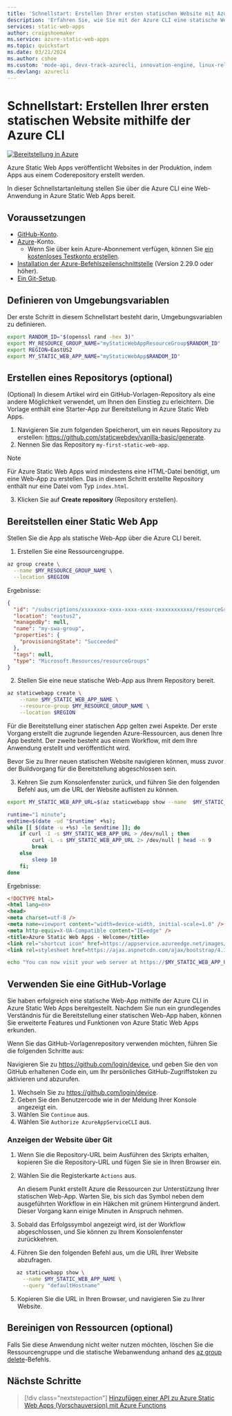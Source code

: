 ```yaml
---
title: 'Schnellstart: Erstellen Ihrer ersten statischen Website mit Azure Static Web Apps und der CLI'
description: 'Erfahren Sie, wie Sie mit der Azure CLI eine statische Website für Azure Static Web Apps bereitstellen.'
services: static-web-apps
author: craigshoemaker
ms.service: azure-static-web-apps
ms.topic: quickstart
ms.date: 03/21/2024
ms.author: cshoe
ms.custom: 'mode-api, devx-track-azurecli, innovation-engine, linux-related-content'
ms.devlang: azurecli
---
```


# Schnellstart: Erstellen Ihrer ersten statischen Website mithilfe der Azure CLI

[![Bereitstellung in Azure](https://aka.ms/deploytoazurebutton)](https://go.microsoft.com/fwlink/?linkid=2286315)

Azure Static Web Apps veröffentlicht Websites in der Produktion, indem Apps aus einem Coderepository erstellt werden.

In dieser Schnellstartanleitung stellen Sie über die Azure CLI eine Web-Anwendung in Azure Static Web Apps bereit.

## Voraussetzungen

- [GitHub-Konto](https://github.com).
- [Azure](https://portal.azure.com)-Konto.
  - Wenn Sie über kein Azure-Abonnement verfügen, können Sie [ein kostenloses Testkonto erstellen](https://azure.microsoft.com/free).
- [Installation der Azure-Befehlszeilenschnittstelle](/cli/azure/install-azure-cli) (Version 2.29.0 oder höher).
- [Ein Git-Setup](https://www.git-scm.com/downloads). 

## Definieren von Umgebungsvariablen

Der erste Schritt in diesem Schnellstart besteht darin, Umgebungsvariablen zu definieren.

```bash
export RANDOM_ID="$(openssl rand -hex 3)"
export MY_RESOURCE_GROUP_NAME="myStaticWebAppResourceGroup$RANDOM_ID"
export REGION=EastUS2
export MY_STATIC_WEB_APP_NAME="myStaticWebApp$RANDOM_ID"
```

## Erstellen eines Repositorys (optional)

(Optional) In diesem Artikel wird ein GitHub-Vorlagen-Repository als eine andere Möglichkeit verwendet, um Ihnen den Einstieg zu erleichtern. Die Vorlage enthält eine Starter-App zur Bereitstellung in Azure Static Web Apps.

1. Navigieren Sie zum folgenden Speicherort, um ein neues Repository zu erstellen: https://github.com/staticwebdev/vanilla-basic/generate.
2. Nennen Sie das Repository `my-first-static-web-app`.

> [!NOTE]
> Für Azure Static Web Apps wird mindestens eine HTML-Datei benötigt, um eine Web-App zu erstellen. Das in diesem Schritt erstellte Repository enthält nur eine Datei vom Typ `index.html`.

3. Klicken Sie auf **Create repository** (Repository erstellen).

## Bereitstellen einer Static Web App

Stellen Sie die App als statische Web-App über die Azure CLI bereit.

1. Erstellen Sie eine Ressourcengruppe.

```bash
az group create \
  --name $MY_RESOURCE_GROUP_NAME \
  --location $REGION
```

Ergebnisse:
<!-- expected_similarity=0.3 -->
```json
{
  "id": "/subscriptions/xxxxxxxx-xxxx-xxxx-xxxx-xxxxxxxxxxxx/resourceGroups/my-swa-group",
  "location": "eastus2",
  "managedBy": null,
  "name": "my-swa-group",
  "properties": {
    "provisioningState": "Succeeded"
  },
  "tags": null,
  "type": "Microsoft.Resources/resourceGroups"
}
```

2. Stellen Sie eine neue statische Web-App aus Ihrem Repository bereit.

```bash
az staticwebapp create \
    --name $MY_STATIC_WEB_APP_NAME \
    --resource-group $MY_RESOURCE_GROUP_NAME \
    --location $REGION 
```

Für die Bereitstellung einer statischen App gelten zwei Aspekte. Der erste Vorgang erstellt die zugrunde liegenden Azure-Ressourcen, aus denen Ihre App besteht. Der zweite besteht aus einem Workflow, mit dem Ihre Anwendung erstellt und veröffentlicht wird.

Bevor Sie zu Ihrer neuen statischen Website navigieren können, muss zuvor der Buildvorgang für die Bereitstellung abgeschlossen sein.

3. Kehren Sie zum Konsolenfenster zurück, und führen Sie den folgenden Befehl aus, um die URL der Website auflisten zu können.

```bash
export MY_STATIC_WEB_APP_URL=$(az staticwebapp show --name  $MY_STATIC_WEB_APP_NAME --resource-group $MY_RESOURCE_GROUP_NAME --query "defaultHostname" -o tsv)
```

```bash
runtime="1 minute";
endtime=$(date -ud "$runtime" +%s);
while [[ $(date -u +%s) -le $endtime ]]; do
    if curl -I -s $MY_STATIC_WEB_APP_URL > /dev/null ; then 
        curl -L -s $MY_STATIC_WEB_APP_URL 2> /dev/null | head -n 9
        break
    else 
        sleep 10
    fi;
done
```

Ergebnisse:
<!-- expected_similarity=0.3 -->
```HTML
<!DOCTYPE html>
<html lang=en>
<head>
<meta charset=utf-8 />
<meta name=viewport content="width=device-width, initial-scale=1.0" />
<meta http-equiv=X-UA-Compatible content="IE=edge" />
<title>Azure Static Web Apps - Welcome</title>
<link rel="shortcut icon" href=https://appservice.azureedge.net/images/static-apps/v3/favicon.svg type=image/x-icon />
<link rel=stylesheet href=https://ajax.aspnetcdn.com/ajax/bootstrap/4.1.1/css/bootstrap.min.css crossorigin=anonymous />
```

```bash
echo "You can now visit your web server at https://$MY_STATIC_WEB_APP_URL"
```

## Verwenden Sie eine GitHub-Vorlage

Sie haben erfolgreich eine statische Web-App mithilfe der Azure CLI in Azure Static Web Apps bereitgestellt. Nachdem Sie nun ein grundlegendes Verständnis für die Bereitstellung einer statischen Web-App haben, können Sie erweiterte Features und Funktionen von Azure Static Web Apps erkunden.

Wenn Sie das GitHub-Vorlagenrepository verwenden möchten, führen Sie die folgenden Schritte aus:

Navigieren Sie zu https://github.com/login/device, und geben Sie den von GitHub erhaltenen Code ein, um Ihr persönliches GitHub-Zugriffstoken zu aktivieren und abzurufen.

1. Wechseln Sie zu https://github.com/login/device.
2. Geben Sie den Benutzercode wie in der Meldung Ihrer Konsole angezeigt ein.
3. Wählen Sie `Continue` aus.
4. Wählen Sie `Authorize AzureAppServiceCLI` aus.

### Anzeigen der Website über Git

1. Wenn Sie die Repository-URL beim Ausführen des Skripts erhalten, kopieren Sie die Repository-URL und fügen Sie sie in Ihren Browser ein.
2. Wählen Sie die Registerkarte `Actions` aus.

   An diesem Punkt erstellt Azure die Ressourcen zur Unterstützung Ihrer statischen Web-App. Warten Sie, bis sich das Symbol neben dem ausgeführten Workflow in ein Häkchen mit grünem Hintergrund ändert. Dieser Vorgang kann einige Minuten in Anspruch nehmen.

3. Sobald das Erfolgssymbol angezeigt wird, ist der Workflow abgeschlossen, und Sie können zu Ihrem Konsolenfenster zurückkehren.
4. Führen Sie den folgenden Befehl aus, um die URL Ihrer Website abzufragen.
```bash
   az staticwebapp show \
     --name $MY_STATIC_WEB_APP_NAME \
     --query "defaultHostname"
```
5. Kopieren Sie die URL in Ihren Browser, und navigieren Sie zu Ihrer Website.

## Bereinigen von Ressourcen (optional)

Falls Sie diese Anwendung nicht weiter nutzen möchten, löschen Sie die Ressourcengruppe und die statische Webanwendung anhand des [az group delete](/cli/azure/group#az-group-delete)-Befehls.

## Nächste Schritte

> [!div class="nextstepaction"]
> [Hinzufügen einer API zu Azure Static Web Apps (Vorschauversion) mit Azure Functions](add-api.md)
